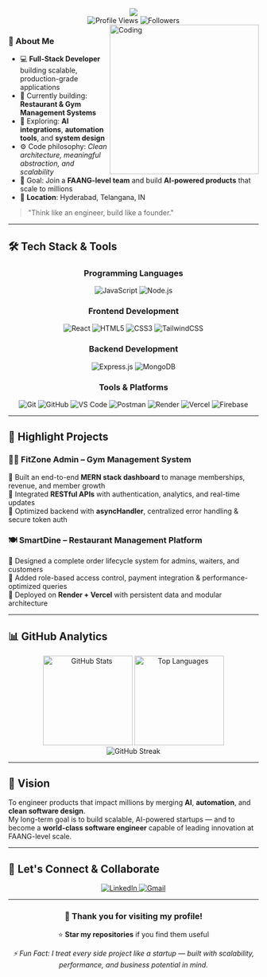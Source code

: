 <div align="center">
  <img src="https://readme-typing-svg.herokuapp.com?font=Fira+Code&weight=600&size=28&pause=1000&color=58A6FF&center=true&vCenter=true&width=600&lines=Hi+%F0%9F%91%8B%2C+I'm+Abdul+Razzaq;Full-Stack+Developer+%7C+AI+Explorer;Future+Founder+%F0%9F%9A%80; alt="Typing SVG" />
</div>

<div align="center">
  <img src="https://komarev.com/ghpvc/?username=abdulrazzaq27&style=for-the-badge&color=blue" alt="Profile Views"/>
  <img src="https://img.shields.io/github/followers/abdulrazzaq27?style=for-the-badge&color=blue" alt="Followers"/>
</div>

<img align="right" alt="Coding" width="300" src="https://media.giphy.com/media/qgQUggAC3Pfv687qPC/giphy.gif" />

### 🚀 About Me

- 💻 **Full-Stack Developer** building scalable, production-grade applications
- 🔨 Currently building: **Restaurant & Gym Management Systems**
- 🧠 Exploring: **AI integrations**, **automation tools**, and **system design**
- ⚙️ Code philosophy: _Clean architecture, meaningful abstraction, and scalability_
- 🎯 Goal: Join a **FAANG-level team** and build **AI-powered products** that scale to millions
- 📍 **Location**: Hyderabad, Telangana, IN

> "Think like an engineer, build like a founder."

---

## 🛠️ Tech Stack & Tools

<div align="center">

### Programming Languages
![JavaScript](https://img.shields.io/badge/JavaScript-F7DF1E?style=for-the-badge&logo=javascript&logoColor=black)
![Node.js](https://img.shields.io/badge/Node.js-339933?style=for-the-badge&logo=node.js&logoColor=white)

### Frontend Development
![React](https://img.shields.io/badge/React-20232A?style=for-the-badge&logo=react&logoColor=61DAFB)
![HTML5](https://img.shields.io/badge/HTML5-E34F26?style=for-the-badge&logo=html5&logoColor=white)
![CSS3](https://img.shields.io/badge/CSS3-1572B6?style=for-the-badge&logo=css3&logoColor=white)
![TailwindCSS](https://img.shields.io/badge/TailwindCSS-38B2AC?style=for-the-badge&logo=tailwind-css&logoColor=white)

### Backend Development
![Express.js](https://img.shields.io/badge/Express.js-000000?style=for-the-badge&logo=express&logoColor=white)
![MongoDB](https://img.shields.io/badge/MongoDB-47A248?style=for-the-badge&logo=mongodb&logoColor=white)

### Tools & Platforms
![Git](https://img.shields.io/badge/Git-F05032?style=for-the-badge&logo=git&logoColor=white)
![GitHub](https://img.shields.io/badge/GitHub-181717?style=for-the-badge&logo=github&logoColor=white)
![VS Code](https://img.shields.io/badge/VS_Code-007ACC?style=for-the-badge&logo=visual-studio-code&logoColor=white)
![Postman](https://img.shields.io/badge/Postman-FF6C37?style=for-the-badge&logo=postman&logoColor=white)
![Render](https://img.shields.io/badge/Render-46E3B7?style=for-the-badge&logo=render&logoColor=white)
![Vercel](https://img.shields.io/badge/Vercel-000000?style=for-the-badge&logo=vercel&logoColor=white)
![Firebase](https://img.shields.io/badge/Firebase-FFCA28?style=for-the-badge&logo=firebase&logoColor=black)

</div>

---

## 🚀 Highlight Projects

### 🏋️‍♂️ FitZone Admin – Gym Management System  
🔹 Built an end-to-end **MERN stack dashboard** to manage memberships, revenue, and member growth  
🔹 Integrated **RESTful APIs** with authentication, analytics, and real-time updates  
🔹 Optimized backend with **asyncHandler**, centralized error handling & secure token auth  

### 🍽️ SmartDine – Restaurant Management Platform  
🔹 Designed a complete order lifecycle system for admins, waiters, and customers  
🔹 Added role-based access control, payment integration & performance-optimized queries  
🔹 Deployed on **Render + Vercel** with persistent data and modular architecture  

---

## 📊 GitHub Analytics

<div align="center">
  <img height="180em" src="https://github-readme-stats.vercel.app/api?username=abdulrazzaq27&show_icons=true&theme=react&hide_border=true&bg_color=0D1117&title_color=58A6FF&text_color=C9D1D9" alt="GitHub Stats"/>
  <img height="180em" src="https://github-readme-stats.vercel.app/api/top-langs/?username=abdulrazzaq27&layout=compact&theme=react&hide_border=true&bg_color=0D1117&title_color=58A6FF&text_color=C9D1D9" alt="Top Languages"/>
</div>

<div align="center">
  <img src="https://streak-stats.demolab.com?user=abdulrazzaq27&theme=react&hide_border=true&background=0D1117&ring=58A6FF&fire=58A6FF&currStreakLabel=58A6FF" alt="GitHub Streak"/>
</div>

---

## 🎯 Vision

To engineer products that impact millions by merging **AI**, **automation**, and **clean software design**.  
My long-term goal is to build scalable, AI-powered startups — and to become a **world-class software engineer** capable of leading innovation at FAANG-level scale.

---

## 🤝 Let's Connect & Collaborate

<div align="center">
  <a href="https://linkedin.com/in/abdulrazzaq27">
    <img src="https://img.shields.io/badge/LinkedIn-0077B5?style=for-the-badge&logo=linkedin&logoColor=white" alt="LinkedIn"/>
  </a>
  <a href="mailto:arrazzaq7860@gmail.com">
    <img src="https://img.shields.io/badge/Gmail-D14836?style=for-the-badge&logo=gmail&logoColor=white" alt="Gmail"/>
  </a>
</div>

---

<div align="center">
  <h3>💝 Thank you for visiting my profile!</h3>
  <p>⭐ <strong>Star my repositories</strong> if you find them useful</p>
  <p><i>⚡ Fun Fact: I treat every side project like a startup — built with scalability, performance, and business potential in mind.</i></p>
</div>

